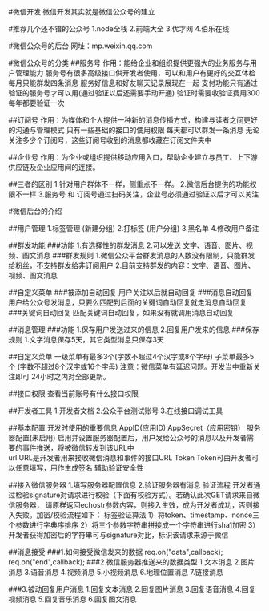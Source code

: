 

#微信开发
   微信开发其实就是微信公众号的建立
   
#推荐几个还不错的公众号
    1.node全栈
    2.前端大全
    3.优才网
    4.伯乐在线
 
#微信公众号的后台 
    网址：mp.weixin.qq.com

#微信公众号的分类
##服务号
    作用：能给企业和组织提供更强大的业务服务与用户管理能力
    服务号有很多高级接口供开发者使用，可以和用户有更好的交互体检
    每月只能群发四条消息
    服务好信息和好友聊天记录展现在一起
    支付功能只有通过验证的服务号才可以用(通过验证以后还需要手动开通) 验证时需要收验证费用300  每年都要验证一次
    
##订阅号
    作用：为媒体和个人提供一种新的消息传播方式，构建与读者之间更好的沟通与管理模式
    只有一些基础的接口的使用权限
    每天都可以群发一条消息
    无论关注多少个订阅号，这些订阅号收到的消息都收藏在订阅文件夹中
    
##企业号
    作用：为企业或组织提供移动应用入口，帮助企业建立与员工、上下游供应链及企业应用间的连接。
    
##三者的区别
    1.针对用户群体不一样，侧重点不一样。
    2.微信后台提供的功能权限不一样 
    3.服务号 和 订阅号通过扫码关注，企业号必须通过验证以后才可以关注
    
    
#微信后台的介绍

##用户管理
    1.标签管理 (新建分组)
    2.打标签   (用户分组)
    3.黑名单
    4.修改用户备注
    
##群发功能
###功能
    1.有选择性的群发消息
    2.可以发送 文字、语音、图片、视频、图文消息
###群发规则
    1.微信公众平台群发消息的人数没有限制，只能群发给粉丝，不支持群发给非订阅用户
    2.目前支持群发的内容：文字、语音、图片、视频、图文消息

##自定义菜单
###被添加自动回复
    用户关注以后就自动回复
###消息自动回复
    用户给公众号发消息，只要么匹配到后面的关键词自动回复就走消息自动回复
###关键词自动回复
    匹配关键词自动回复，如果没有就调用消息自动回复


##消息管理
###功能
    1.保存用户发送过来的信息
    2.回复用户发来的信息
###保存规则
    1.文字消息保存5天，其它类型消息只保存3天

##自定义菜单
    一级菜单有最多3个(字数不超过4个汉字或8个字母)  子菜单最多5个 (字数不超过8个汉字或16个字母)
    注意：微信菜单有延迟问题。开发当中重新关注即可  24小时之内对全部更新。

##接口权限
    查看当前账号有什么接口权限

##开发者工具
    1.开发者文档
    2.公众平台测试账号
    3.在线接口调试工具
    
##基本配置
    开发时使用的重要信息
        AppID(应用ID)
        AppSecret（应用密钥）
    服务器配置(未启用)
        启用并设置服务器配置后，用户发给公众号的消息以及开发者需要的事件推送，将被微信转发到该URL中    
        url
            URL是开发者用来接收微信消息和事件的接口URL
        Token
            Token可由开发者可以任意填写，用作生成签名  辅助验证安全性
            
##接入微信服务器
    1.填写服务器配置信息
    2.验证服务器有消息
        验证流程
            开发者通过检验signature对请求进行校验（下面有校验方式）。若确认此次GET请求来自微信服务器，
            请原样返回echostr参数内容，则接入生效，成为开发者成功，否则接入失败。加密/校验流程如下：
        标签验证算法
            1）将token、timestamp、nonce三个参数进行字典序排序
            2）将三个参数字符串拼接成一个字符串进行sha1加密
            3）开发者获得加密后的字符串可与signature对比，标识该请求来源于微信
            
##消息接受
###1.如何接受微信发来的数据
        req.on("data",callback);
        req.on("end",callback);
###2.微信服务器推送来的数据类型
    1.文本消息
    2.图片消息
    3.语音消息
    4.视频消息
    5.小视频消息
    6.地理位置消息
    7.链接消息
    
###3.被动回复用户消息
    1.回复文本消息
    2.回复图片消息
    3.回复语音消息
    4.回复视频消息
    5.回复音乐消息
    6.回复图文消息